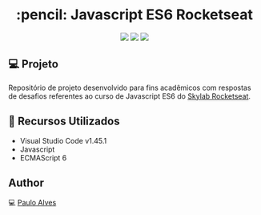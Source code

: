 <h1 align="center">:pencil: Javascript ES6 Rocketseat</h1>

<p align="center">
  <a href="https://rocketseat.com.br/"><img src="https://img.shields.io/badge/developed%20by-Rocketseat-blueviolet"></a>
  <a href="https://developer.mozilla.org/pt-BR/docs/Web/JavaScript"><img src="https://img.shields.io/badge/javascript-MDN-yellow"></a>
  <a href="https://developer.mozilla.org/pt-BR/docs/Web/JavaScript/Suporte_ao_ECMAScript_6_na_Mozilla"><img src="https://img.shields.io/badge/ECMAScript%206-MDN-brightgreen"></a>
</p>

## :computer: Projeto
Repositório de projeto desenvolvido para fins acadêmicos com respostas de desafios referentes ao curso de Javascript ES6 do 
[Skylab Rocketseat](https://skylab.rocketseat.com.br/).

## :wrench: Recursos Utilizados
- Visual Studio Code v1.45.1
- Javascript
- ECMAScript 6

## Author
:computer: [Paulo Alves](https://github.com/PauloAlves8039)
